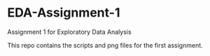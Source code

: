 # EDA-Assignment-1
Assignment 1 for Exploratory Data Analysis

This repo contains the scripts and png files for the first assignment.
